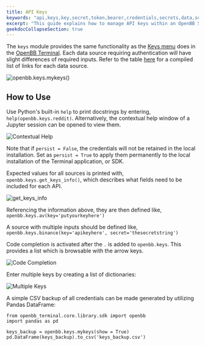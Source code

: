 ```yaml
---
title: API Keys
keywords: "api,keys,key,secret,token,bearer,credentials,secrets,data,sources"
excerpt: "This guide explains how to manage API keys within an OpenBB SDK environment."
geekdocCollapseSection: true
---
```

The `keys` module provides the same functionality as the <a href="https://openbb-finance.github.io/OpenBBTerminal/#accessing-other-sources-of-data-via-api-keys" target="_blank"> Keys menu</a> does in the <a href="https://openbb-finance.github.io/OpenBBTerminal/terminal/" target="_blank">OpenBB Terminal</a>. Each data source requiring authentication will have slight differences of required inputs. Refer to the table <a href="https://openbb-finance.github.io/OpenBBTerminal/#accessing-other-sources-of-data-via-api-keys" target="_blank">here</a> for a compiled list of links for each data source.

![openbb.keys.mykeys()](https://user-images.githubusercontent.com/85772166/198151758-7fdf1e00-29c2-4fb1-bfb1-7421cc9b8986.png)

## How to Use

Use Python's built-in `help` to print docstrings by entering, `help(openbb.keys.reddit)`. Alternatively, the contextual help window of a Jupyter session can be opened to view them.

![Contextual Help](https://user-images.githubusercontent.com/85772166/198360190-753d4fd8-768a-4de6-9c24-44491804914f.png)

Note that if `persist = False`, the credentials will not be retained in the local installation. Set as `persist = True` to apply them permanently to the local installation of the Terminal application, or SDK.

Expected values for all sources is printed with, `openbb.keys.get_keys_info()`, which describes what fields need to be included for each API.

![get_keys_info](https://user-images.githubusercontent.com/85772166/198151924-08f97592-08ce-4631-b333-0f6568124874.png)

Referencing the information above, they are then defined like, `openbb.keys.av(key='putyourkeyhere')`

A source with multiple inputs should be defined like, `openbb.keys.binance(key='apikeyhere', secret='thesecretstring')`

Code completion is activated after the `.` is added to `openbb.keys`. This provides a list which is browsable with the arrow keys.

![Code Completion](https://user-images.githubusercontent.com/85772166/198151847-a09e9589-43b8-4c40-9cd1-be18092a8004.png)

Enter multiple keys by creating a list of dictionaries:

![Multiple Keys](https://user-images.githubusercontent.com/85772166/198152166-94ed3544-a03a-4790-9b4a-c76f2419e3d5.png)

A simple CSV backup of all credentials can be made generated by utilizing Pandas DataFrame:
````
from openbb_terminal.core.library.sdk import openbb
import pandas as pd

keys_backup = openbb.keys.mykeys(show = True)
pd.DataFrame(keys_backup).to_csv('keys_backup.csv')
````
